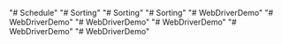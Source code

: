 "# Schedule" 
"# Sorting" 
"# Sorting" 
"# Sorting" 
"# WebDriverDemo" 
"# WebDriverDemo" 
"# WebDriverDemo" 
"# WebDriverDemo" 
"# WebDriverDemo" 
"# WebDriverDemo" 
